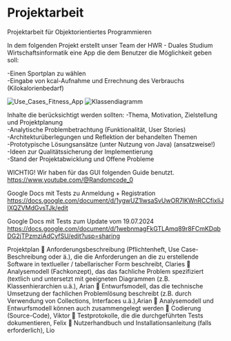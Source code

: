 # Projektarbeit
Projektarbeit für Objektorientiertes Programmieren

In dem folgenden Projekt erstellt unser Team der HWR - Duales Studium Wirtschaftsinformatik eine App die dem Benutzer die Möglichkeit geben soll:

-Einen Sportplan zu wählen <br>
-Eingabe von kcal-Aufnahme und Errechnung des Verbrauchs (Kilokalorienbedarf) <br>

![Use_Cases_Fitness_App](https://github.com/ViktorStehle/Projektarbeit/assets/106766191/484efe1d-7b62-482d-8e2c-885d15e1751a)
![Klassendiagramm](https://github.com/ViktorStehle/Projektarbeit/assets/171509677/6e157157-774e-4171-bb0e-671ef7aa4c2e)

Inhalte die berücksichtigt werden sollten:
-Thema, Motivation, Zielstellung und Projektplanung <br>
-Analytische Problembetrachtung (Funktionalität, User Stories) <br>
-Architekturüberlegungen und Reflektion der behandelten Themen <br>
-Prototypische Lösungsansätze (unter Nutzung von Java) (ansatzweise!) <br>
-Ideen zur Qualitätssicherung der Implementierung <br>
-Stand der Projektabwicklung und Offene Probleme <br>

WICHTIG! Wir haben für das GUI folgenden Guide benutzt. <br>
https://www.youtube.com/@Randomcode_0 <br>

Google Docs mit Tests zu Anmeldung + Registration
https://docs.google.com/document/d/1ygwUZ1lwsaSvUwOR7lKWnRCCfixIiJIXQZVMdGvsTJk/edit

Google Docs mit Tests zum Update vom 19.07.2024
https://docs.google.com/document/d/1webnmagFkGTLAmq89r8FCmKDqbDG2jTPzmziAdCyfSU/edit?usp=sharing

Projektplan
 Anforderungsbeschreibung (Pflichtenheft, Use Case-Beschreibung
oder ä.), die die Anforderungen an die zu erstellende Software in
textlueller / tabellarischer Form beschreibt, Claries
 Analysemodell (Fachkonzept), das das fachliche Problem spezifiziert
(textlich und untersetzt mit geeigneten Diagrammen (z.B.
Klassenhierarchien u.ä.), Arian 
 Entwurfsmodell, das die technische Umsetzung der fachlichen
Problemlösung beschreibt (z.B. durch Verwendung von Collections,
Interfaces u.ä.),Arian
 Analysemodell und Entwurfsmodell können auch zusammengelegt werden
 Codierung (Source-Code), Viktor
 Testprotokolle, die die durchgeführten Tests dokumentieren, Felix
 Nutzerhandbuch und Installationsanleitung (falls erforderlich), Lio
